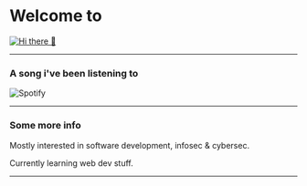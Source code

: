 
# Welcome to 
[![Hi there 👋](https://i.imgur.com/xuXD8R2.png)](https://github.com/Ricozyx/#)
<hr>

### A song i've been listening to 
![Spotify](https://novatorem.ricozyx.vercel.app/api/spotify)
<hr>

### Some more info
Mostly interested in software development, infosec & cybersec.

Currently learning web dev stuff. 


<hr>

